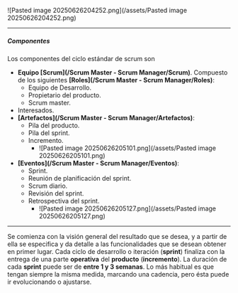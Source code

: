 ![Pasted image 20250626204252.png](/assets/Pasted image 20250626204252.png)
****
##### **Componentes**
Los componentes del ciclo estándar de scrum son
- **Equipo [Scrum](/Scrum Master - Scrum Manager/Scrum)**. Compuesto de los siguientes **[Roles](/Scrum Master - Scrum Manager/Roles)**:
	- Equipo de Desarrollo.
	- Propietario del producto.
	- Scrum master.
- Interesados.
- **[Artefactos](/Scrum Master - Scrum Manager/Artefactos)**:
	- Pila del producto.
	- Pila del sprint. 
	- Incremento.
		- ![Pasted image 20250626205101.png](/assets/Pasted image 20250626205101.png)
- **[Eventos](/Scrum Master - Scrum Manager/Eventos)**:
	- Sprint.  
	- Reunión de planificación del sprint.  
	- Scrum diario. 
	- Revisión del sprint.  
	- Retrospectiva del sprint.
		- ![Pasted image 20250626205127.png](/assets/Pasted image 20250626205127.png)
****
Se comienza con la visión general del resultado que se desea, y a partir de ella se especifica y da detalle a las funcionalidades que se desean obtener en primer lugar. 
Cada ciclo de desarrollo o iteración (**sprint**) finaliza con la entrega de una parte **operativa** del **producto** (**incremento**). La duración de cada **sprint** puede ser de **entre 1 y 3 semanas**. Lo más habitual es que tengan siempre la misma medida, marcando una cadencia, pero ésta puede ir evolucionando o ajustarse.